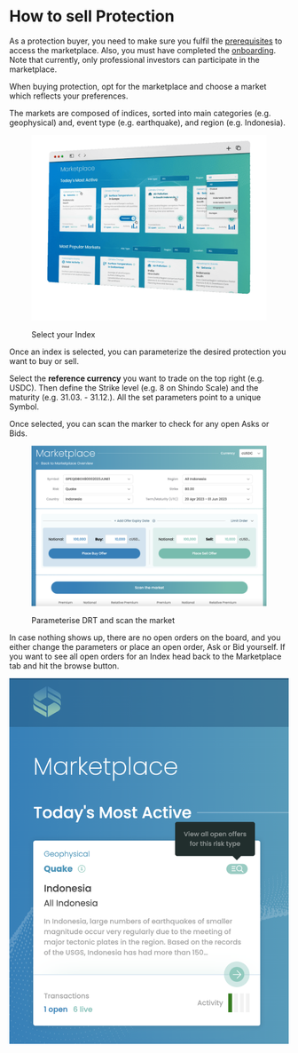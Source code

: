 # How to sell Protection

As a protection buyer, you need to make sure you fulfil the [prerequisites](../how-does-risk-transfer-work/prerequisites.md) to access the marketplace. Also, you must have completed the [onboarding](../legal/kyb-aml.md). Note that currently, only professional investors can participate in the marketplace.

When buying protection, opt for the marketplace and choose a market which reflects your preferences.

The markets are composed of indices, sorted into main categories (e.g. geophysical) and, event type (e.g. earthquake), and region (e.g. Indonesia).

<figure><img src="../.gitbook/assets/image (6) (1).png" alt=""><figcaption><p>Select your Index</p></figcaption></figure>

Once an index is selected, you can parameterize the desired protection you want to buy or sell.

Select the **reference currency** you want to trade on the top right (e.g. USDC). Then define the Strike level (e.g. 8 on Shindo Scale) and the maturity (e.g. 31.03. - 31.12.). All the set parameters point to a unique Symbol.

Once selected, you can scan the marker to check for any open Asks or Bids.&#x20;

<figure><img src="../.gitbook/assets/image (10) (1).png" alt=""><figcaption><p>Parameterise DRT and scan the market</p></figcaption></figure>

In case nothing shows up, there are no open orders on the board, and you either change the parameters or place an open order, Ask or Bid yourself. If you want to see all open orders for an Index head back to the Marketplace tab and hit the browse button.

![](<../.gitbook/assets/image (1) (1) (1) (1).png>)
